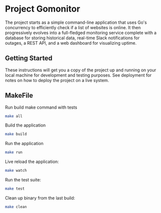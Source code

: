 # Project Gomonitor

The project starts as a simple command-line application that uses Go's concurrency to efficiently check if a list of websites is online. It then progressively evolves into a full-fledged monitoring service complete with a database for storing historical data, real-time Slack notifications for outages, a REST API, and a web dashboard for visualizing uptime.

## Getting Started

These instructions will get you a copy of the project up and running on your local machine for development and testing purposes. See deployment for notes on how to deploy the project on a live system.

## MakeFile

Run build make command with tests
```bash
make all
```

Build the application
```bash
make build
```

Run the application
```bash
make run
```

Live reload the application:
```bash
make watch
```

Run the test suite:
```bash
make test
```

Clean up binary from the last build:
```bash
make clean
```
